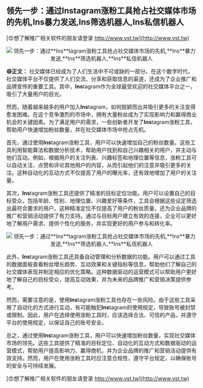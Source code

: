 ## **领先一步：通过**Ins**tagram涨粉工具抢占社交媒体市场的先机,**Ins**暴力发送,**Ins**筛选机器人,**Ins**私信机器人**

[😍想了解推广相关软件的朋友请登录 http://www.vst.tw](http://www.vst.tw)

 <center><img src="https://vst.tw/MP4/tuiguang/png/6.png" alt="领先一步：通过**Ins**tagram涨粉工具抢占社交媒体市场的先机,**Ins**暴力发送,**Ins**筛选机器人,**Ins**私信机器人"></center>

**😄正文：**
社交媒体已经成为了人们生活中不可或缺的一部分。在这个数字时代，社交媒体平台不仅提供了人们交流、分享和获取信息的渠道，还成为了企业推广和品牌宣传的重要工具。其中，**Ins**tagram作为全球最受欢迎的社交媒体平台之一，吸引了大量用户的目光。

然而，随着越来越多的用户加入**Ins**tagram，如何脱颖而出并吸引更多的关注变得愈发困难。在这个竞争激烈的市场中，拥有大量粉丝成为了实现影响力和赢得商业机会的关键因素。为了满足用户的需求，一些创新者开发了**Ins**tagram涨粉工具，帮助用户快速增加粉丝数量，并在社交媒体市场中抢占先机。

首先，通过使用**Ins**tagram涨粉工具，用户可以快速增加自己的粉丝数量。这些工具利用智能算法和数据分析技术，帮助用户找到和自己兴趣相关的用户，并主动与他们互动。例如，根据用户的关注列表、兴趣标签和地理位置等信息，涨粉工具可以自动关注、点赞和评论其他用户的内容，从而引起他们的注意并吸引更多的关注。这种自动化的互动方式不仅提高了用户的曝光率，还有效地增加了用户的关注量。

其次，**Ins**tagram涨粉工具还提供了精准的目标定位功能。用户可以设置自己的目标受众，包括年龄、性别、地理位置、兴趣爱好等条件，工具会根据这些设定筛选出最符合要求的用户。这种精准定位不仅提高了用户的粉丝质量，还为企业品牌的推广和营销活动提供了有力支持。通过与目标用户建立有效的连接，企业可以更好地了解用户需求、提供个性化的服务，并实现更好的用户参与和转化率。

 <center><img src="https://vst.tw/MP4/tuiguang/png/3.png" alt="领先一步：通过**Ins**tagram涨粉工具抢占社交媒体市场的先机,**Ins**暴力发送,**Ins**筛选机器人,**Ins**私信机器人"></center>

此外，**Ins**tagram涨粉工具还具备自动管理和分析数据的功能。用户可以通过工具的数据面板查看粉丝增长趋势、互动效果和关键指标等信息，帮助他们了解自己的社交媒体表现并制定相应的优化策略。这种数据驱动的运营模式可以帮助用户更好地了解自己的目标受众，提高互动效果，并为未来的品牌推广和营销决策提供参考。

然而，需要注意的是，使用**Ins**tagram涨粉工具也存在一些风险。由于这些工具采用了自动化的方式进行互动，有可能触犯**Ins**tagram的使用规定，导致账号被封禁或限制。因此，用户在选择使用涨粉工具时，应该选择合法、可信的产品，并遵守平台的使用规定，以保证自己的账号安全。

总之，通过使用**Ins**tagram涨粉工具，用户可以快速增加粉丝数量，实现社交媒体市场的领先。这些工具提供了精准的目标定位、自动化的互动方式和数据驱动的运营模式，帮助用户提高影响力、赢得商机，并为企业品牌的推广和营销活动提供有效支持。然而，用户在使用涨粉工具时应注意合规性，遵守平台规定，以确保账号的安全与可持续发展。

[😍想了解推广相关软件的朋友请登录 http://www.vst.tw](http://www.vst.tw)



